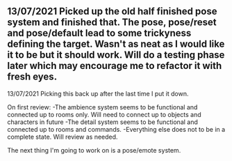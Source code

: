 13/07/2021
Picked up the old half finished pose system and finished that.
The pose, pose/reset and pose/default lead to some trickyness defining the 
target. Wasn't as neat as I would like it to be but it should work. Will do
a testing phase later which may encourage me to refactor it with fresh eyes.
-------------------------------------------------------------------------------
13/07/2021
Picking this back up after the last time I put it down.

On first review:
-The ambience system seems to be functional and connected up to rooms only.
 Will need to connect up to objects and characters in future
-The detail system seems to be functional and connected up to rooms and 
 commands.
-Everything else does not to be in a complete state. Will review as needed.

The next thing I'm going to work on is a pose/emote system.
 